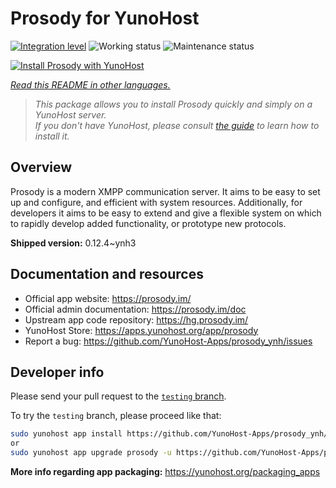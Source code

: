 <!--
N.B.: This README was automatically generated by <https://github.com/YunoHost/apps/tree/master/tools/readme_generator>
It shall NOT be edited by hand.
-->

# Prosody for YunoHost

[![Integration level](https://dash.yunohost.org/integration/prosody.svg)](https://ci-apps.yunohost.org/ci/apps/prosody/) ![Working status](https://ci-apps.yunohost.org/ci/badges/prosody.status.svg) ![Maintenance status](https://ci-apps.yunohost.org/ci/badges/prosody.maintain.svg)

[![Install Prosody with YunoHost](https://install-app.yunohost.org/install-with-yunohost.svg)](https://install-app.yunohost.org/?app=prosody)

*[Read this README in other languages.](./ALL_README.md)*

> *This package allows you to install Prosody quickly and simply on a YunoHost server.*  
> *If you don't have YunoHost, please consult [the guide](https://yunohost.org/install) to learn how to install it.*

## Overview

Prosody is a modern XMPP communication server. It aims to be easy to set up and configure, and efficient with system resources. Additionally, for developers it aims to be easy to extend and give a flexible system on which to rapidly develop added functionality, or prototype new protocols.


**Shipped version:** 0.12.4~ynh3
## Documentation and resources

- Official app website: <https://prosody.im/>
- Official admin documentation: <https://prosody.im/doc>
- Upstream app code repository: <https://hg.prosody.im/>
- YunoHost Store: <https://apps.yunohost.org/app/prosody>
- Report a bug: <https://github.com/YunoHost-Apps/prosody_ynh/issues>

## Developer info

Please send your pull request to the [`testing` branch](https://github.com/YunoHost-Apps/prosody_ynh/tree/testing).

To try the `testing` branch, please proceed like that:

```bash
sudo yunohost app install https://github.com/YunoHost-Apps/prosody_ynh/tree/testing --debug
or
sudo yunohost app upgrade prosody -u https://github.com/YunoHost-Apps/prosody_ynh/tree/testing --debug
```

**More info regarding app packaging:** <https://yunohost.org/packaging_apps>
